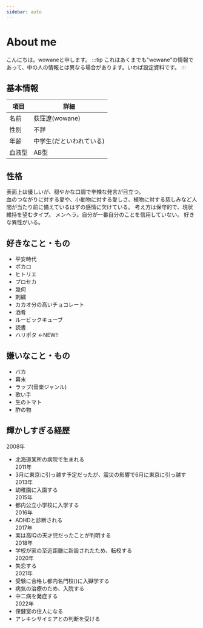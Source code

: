 ```yaml
---
sidebar: auto
---
```


# About me
こんにちは。wowaneと申します。
:::tip
これはあくまでも"wowane"の情報であって、中の人の情報とは異なる場合があります。いわば設定資料です。
:::
## 基本情報
|項目|詳細|
|----|----|
|名前|荻窪遼(wowane)|
|性別|不詳|
|年齢|中学生(だといわれている)|
|血液型|AB型|
## 性格
表面上は優しいが、穏やかな口調で辛辣な発言が目立つ。  
血のつながりに対する愛や、小動物に対する愛しさ、植物に対する慈しみなど人間が当たり前に備えているはずの感情に欠けている。
考え方は保守的で、現状維持を望むタイプ。
メンヘラ。自分が一番自分のことを信用していない。
好きな異性がいる。
## 好きなこと・もの
- 平安時代
- ボカロ
- ヒトリエ
- プロセカ
- 幾何
- 刺繍
- カカオ分の高いチョコレート
- 酒肴
- ルービックキューブ
- 読書
- ハリポタ ←NEW!!
## 嫌いなこと・もの
- バカ
- 幕末
- ラップ(音楽ジャンル)
- 歌い手
- 生のトマト
- 酢の物

## 輝かしすぎる経歴

2008年
- 北海道某所の病院で生まれる  
2011年
- 3月に東京に引っ越す予定だったが、震災の影響で6月に東京に引っ越す  
2013年
- 幼稚園に入園する  
2015年
- 都内公立小学校に入学する  
2016年
- ADHDと診断される  
2017年
- 実は高IQの天才児だったことが判明する  
2018年
- 学校が家の至近距離に新設されたため、転校する  
2020年
- 失恋する  
2021年
- 受験に合格し都内名門校()に入~~獄~~学する
- 病気の治療のため、入院する
- 中二病を発症する  
2022年
- 保健室の住人になる
- アレキシサイミアとの判断を受ける